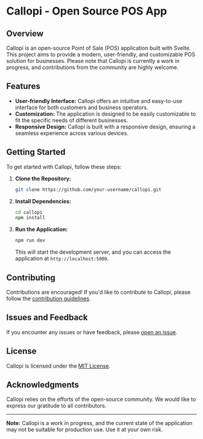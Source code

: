 # Callopi - Open Source POS App

## Overview

Callopi is an open-source Point of Sale (POS) application built with Svelte. This project aims to provide a modern, user-friendly, and customizable POS solution for businesses. Please note that Callopi is currently a work in progress, and contributions from the community are highly welcome.

## Features

- **User-friendly Interface:** Callopi offers an intuitive and easy-to-use interface for both customers and business operators.
- **Customization:** The application is designed to be easily customizable to fit the specific needs of different businesses.
- **Responsive Design:** Callopi is built with a responsive design, ensuring a seamless experience across various devices.

## Getting Started

To get started with Callopi, follow these steps:

1. **Clone the Repository:**
   ```bash
   git clone https://github.com/your-username/callopi.git
   ```

2. **Install Dependencies:**
   ```bash
   cd callopi
   npm install
   ```

3. **Run the Application:**
   ```bash
   npm run dev
   ```

   This will start the development server, and you can access the application at `http://localhost:5000`.

## Contributing

Contributions are encouraged! If you'd like to contribute to Callopi, please follow the [contribution guidelines](CONTRIBUTING.md).

## Issues and Feedback

If you encounter any issues or have feedback, please [open an issue](https://github.com/your-username/callopi/issues).

## License

Callopi is licensed under the [MIT License](LICENSE.md).

## Acknowledgments

Callopi relies on the efforts of the open-source community. We would like to express our gratitude to all contributors.

---

**Note:** Callopi is a work in progress, and the current state of the application may not be suitable for production use. Use it at your own risk.